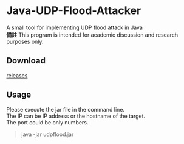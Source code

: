 # Java-UDP-Flood-Attacker
A small tool for implementing UDP flood attack in Java<br>
**備註** This program is intended for academic discussion and research purposes only.
## Download
<a href="https://github.com/ben99933/Java-UUID-Generator/releases">releases</a>
## Usage
Please execute the jar file in the command line.<br>
The IP can be IP address or the hostname of the target.<br>
The port could be only numbers.<br>
>java -jar udpflood.jar <ip> <port>



